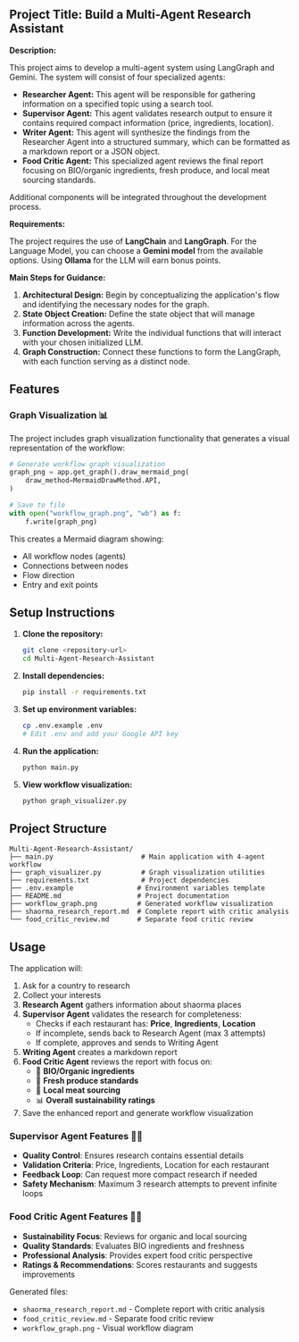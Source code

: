 ## Project Title: Build a Multi-Agent Research Assistant

**Description:**

This project aims to develop a multi-agent system using LangGraph and Gemini. The system will consist of four specialized agents:

* **Researcher Agent:** This agent will be responsible for gathering information on a specified topic using a search tool.
* **Supervisor Agent:** This agent validates research output to ensure it contains required compact information (price, ingredients, location).
* **Writer Agent:** This agent will synthesize the findings from the Researcher Agent into a structured summary, which can be formatted as a markdown report or a JSON object.
* **Food Critic Agent:** This specialized agent reviews the final report focusing on BIO/organic ingredients, fresh produce, and local meat sourcing standards.

Additional components will be integrated throughout the development process.

**Requirements:**

The project requires the use of **LangChain** and **LangGraph**. For the Language Model, you can choose a **Gemini model** from the available options. Using **Ollama** for the LLM will earn bonus points.

**Main Steps for Guidance:**

1.  **Architectural Design:** Begin by conceptualizing the application's flow and identifying the necessary nodes for the graph.
2.  **State Object Creation:** Define the state object that will manage information across the agents.
3.  **Function Development:** Write the individual functions that will interact with your chosen initialized LLM.
4.  **Graph Construction:** Connect these functions to form the LangGraph, with each function serving as a distinct node.

## Features

### Graph Visualization 📊
The project includes graph visualization functionality that generates a visual representation of the workflow:

```python
# Generate workflow graph visualization
graph_png = app.get_graph().draw_mermaid_png(
    draw_method=MermaidDrawMethod.API,
)

# Save to file
with open("workflow_graph.png", "wb") as f:
    f.write(graph_png)
```

This creates a Mermaid diagram showing:
- All workflow nodes (agents)
- Connections between nodes
- Flow direction
- Entry and exit points

## Setup Instructions

1. **Clone the repository:**
   ```bash
   git clone <repository-url>
   cd Multi-Agent-Research-Assistant
   ```

2. **Install dependencies:**
   ```bash
   pip install -r requirements.txt
   ```

3. **Set up environment variables:**
   ```bash
   cp .env.example .env
   # Edit .env and add your Google API key
   ```

4. **Run the application:**
   ```bash
   python main.py
   ```

5. **View workflow visualization:**
   ```bash
   python graph_visualizer.py
   ```

## Project Structure

```
Multi-Agent-Research-Assistant/
├── main.py                      # Main application with 4-agent workflow
├── graph_visualizer.py          # Graph visualization utilities
├── requirements.txt             # Project dependencies
├── .env.example                # Environment variables template
├── README.md                   # Project documentation
├── workflow_graph.png          # Generated workflow visualization
├── shaorma_research_report.md  # Complete report with critic analysis
└── food_critic_review.md       # Separate food critic review
```

## Usage

The application will:
1. Ask for a country to research
2. Collect your interests
3. **Research Agent** gathers information about shaorma places
4. **Supervisor Agent** validates the research for completeness:
   - Checks if each restaurant has: **Price**, **Ingredients**, **Location**
   - If incomplete, sends back to Research Agent (max 3 attempts)
   - If complete, approves and sends to Writing Agent
5. **Writing Agent** creates a markdown report
6. **Food Critic Agent** reviews the report with focus on:
   - 🌱 **BIO/Organic ingredients**
   - 🥬 **Fresh produce standards**
   - 🥩 **Local meat sourcing**
   - 📊 **Overall sustainability ratings**
7. Save the enhanced report and generate workflow visualization

### Supervisor Agent Features 🧑‍💼
- **Quality Control**: Ensures research contains essential details
- **Validation Criteria**: Price, Ingredients, Location for each restaurant
- **Feedback Loop**: Can request more compact research if needed
- **Safety Mechanism**: Maximum 3 research attempts to prevent infinite loops

### Food Critic Agent Features 👨‍🍳
- **Sustainability Focus**: Reviews for organic and local sourcing
- **Quality Standards**: Evaluates BIO ingredients and freshness
- **Professional Analysis**: Provides expert food critic perspective
- **Ratings & Recommendations**: Scores restaurants and suggests improvements

Generated files:
- `shaorma_research_report.md` - Complete report with critic analysis
- `food_critic_review.md` - Separate food critic review
- `workflow_graph.png` - Visual workflow diagram
